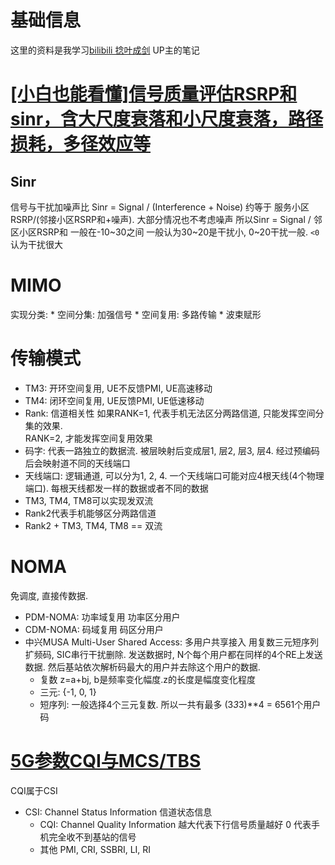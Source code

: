 # 基础信息
这里的资料是我学习[bilibili 捻叶成剑](https://space.bilibili.com/416296286/video) UP主的笔记

# [[小白也能看懂]信号质量评估RSRP和sinr，含大尺度衰落和小尺度衰落，路径损耗，多径效应等](https://www.bilibili.com/video/BV1ca4y1v78n/)

## Sinr
信号与干扰加噪声比
Sinr = Signal / (Interference + Noise) 约等于 服务小区RSRP/(邻接小区RSRP和+噪声). 大部分情况也不考虑噪声 所以Sinr = Signal / 邻区小区RSRP和
一般在-10~30之间 一般认为30~20是干扰小, 0~20干扰一般. `<0`认为干扰很大

# MIMO
实现分类:
    * 空间分集: 加强信号
    * 空间复用: 多路传输
    * 波束赋形

# 传输模式
* TM3: 开环空间复用, UE不反馈PMI, UE高速移动
* TM4: 闭环空间复用, UE反馈PMI, UE低速移动
* Rank: 信道相关性
如果RANK=1, 代表手机无法区分两路信道, 只能发挥空间分集的效果.  
RANK=2, 才能发挥空间复用效果
* 码字: 代表一路独立的数据流. 被层映射后变成层1, 层2, 层3, 层4. 经过预编码后会映射道不同的天线端口
* 天线端口:
逻辑通道, 可以分为1, 2, 4. 一个天线端口可能对应4根天线(4个物理端口). 每根天线都发一样的数据或者不同的数据
* TM3, TM4, TM8可以实现发双流
* Rank2代表手机能够区分两路信道
* Rank2 + TM3, TM4, TM8 == 双流

# NOMA
免调度, 直接传数据. 
* PDM-NOMA: 功率域复用 功率区分用户
* CDM-NOMA: 码域复用 码区分用户
* 中兴MUSA Multi-User Shared Access: 多用户共享接入
用复数三元短序列扩频码, SIC串行干扰删除.
发送数据时, N个每个用户都在同样的4个RE上发送数据.
然后基站依次解析码最大的用户并去除这个用户的数据. 
    * 复数 z=a+bj, b是频率变化幅度.z的长度是幅度变化程度
    * 三元: {-1, 0, 1}
    * 短序列: 一般选择4个三元复数. 所以一共有最多 (3*3*3)**4 = 6561个用户码

# [5G参数CQI与MCS/TBS](https://www.bilibili.com/video/BV1684y1B7pU/)
CQI属于CSI
* CSI: Channel Status Information 信道状态信息
    * CQI: Channel Quality Information 越大代表下行信号质量越好
    0 代表手机完全收不到基站的信号
    * 其他 PMI, CRI, SSBRI, LI, RI
